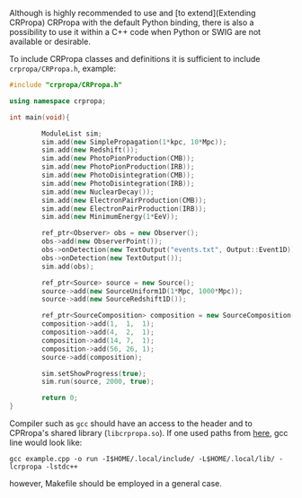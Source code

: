 Although is highly recommended to use and [to extend](Extending CRPropa) CRPropa with the default Python binding, there is also a possibility to use it within a C++ code when Python or SWIG are not available or desirable.

To include CRPropa classes and definitions it is sufficient to include ``crpropa/CRPropa.h``, example:

```c++
#include "crpropa/CRPropa.h"

using namespace crpropa;

int main(void){

        ModuleList sim;
        sim.add(new SimplePropagation(1*kpc, 10*Mpc));
        sim.add(new Redshift());
        sim.add(new PhotoPionProduction(CMB));
        sim.add(new PhotoPionProduction(IRB));
        sim.add(new PhotoDisintegration(CMB));
        sim.add(new PhotoDisintegration(IRB));
        sim.add(new NuclearDecay());
        sim.add(new ElectronPairProduction(CMB));
        sim.add(new ElectronPairProduction(IRB));
        sim.add(new MinimumEnergy(1*EeV));

        ref_ptr<Observer> obs = new Observer();
        obs->add(new ObserverPoint());
        obs->onDetection(new TextOutput("events.txt", Output::Event1D));
        obs->onDetection(new TextOutput());
        sim.add(obs);

        ref_ptr<Source> source = new Source();
        source->add(new SourceUniform1D(1*Mpc, 1000*Mpc));
        source->add(new SourceRedshift1D());

        ref_ptr<SourceComposition> composition = new SourceComposition(1*EeV, 100*EeV, -1);
        composition->add(1,  1,  1);
        composition->add(4,  2,  1);
        composition->add(14, 7,  1);
        composition->add(56, 26, 1);
        source->add(composition);

        sim.setShowProgress(true);
        sim.run(source, 2000, true);

        return 0;
}
```

Compiler such as ``gcc`` should have an access to the header and to CPRropa's shared library (``libcrpropa.so``). If one used paths from [here](Installation), gcc line would look like:
```
gcc example.cpp -o run -I$HOME/.local/include/ -L$HOME/.local/lib/ -lcrpropa -lstdc++
```
however, Makefile should be employed in a general case.